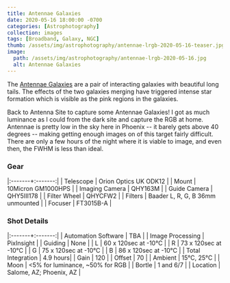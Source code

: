 ```yaml
---
title: Antennae Galaxies
date: 2020-05-16 18:00:00 -0700
categories: [Astrophotography]
collection: images
tags: [Broadband, Galaxy, NGC]
thumb: /assets/img/astrophotography/antennae-lrgb-2020-05-16-teaser.jpg
image:
  path: /assets/img/astrophotography/antennae-lrgb-2020-05-16.jpg
  alt: Antennae Galaxies
---
```


The [Antennae Galaxies](https://en.wikipedia.org/wiki/Antennae_Galaxies) are a pair of interacting galaxies with beautiful long tails. The effects of the two galaxies merging have triggered intense star formation which is visible as the pink regions in the galaxies.


Back to Antenna Site to capture some Antennae Galaxies! I got as much luminance as I could from the dark site and capture the RGB at home. Antennae is pretty low in the sky here in Phoenix -- it barely gets above 40 degrees -- making getting enough images on of this target fairly difficult. There are only a few hours of the night where it is viable to image, and even then, the FWHM is less than ideal.

### Gear

|:-------+:-------:|
| Telescope | Orion Optics UK ODK12 |
| Mount | 10Micron GM1000HPS |
| Imaging Camera | QHY163M |
| Guide Camera | QHY5III178 |
| Filter Wheel | QHYCFW2 |
| Filters | Baader L, R, G, B 36mm unmounted |
| Focuser | FT3015B-A |

### Shot Details

|:-------+:-------:|
| Automation Software | TBA |
| Image Processing | PixInsight |
| Guiding | None |
| L | 60 x 120sec at -10&deg;C |
| R | 73 x 120sec at -10&deg;C |
| G | 75 x 120sec at -10&deg;C |
| B | 86 x 120sec at -10&deg;C |
| Total Integration | 4.9 hours|
| Gain | 120 |
| Offset | 70 |
| Ambient | 15&deg;C, 25&deg;C |
| Moon | <5% for luminance, ~50% for RGB |
| Bortle | 1 and 6/7 |
| Location | Salome, AZ; Phoenix, AZ |
